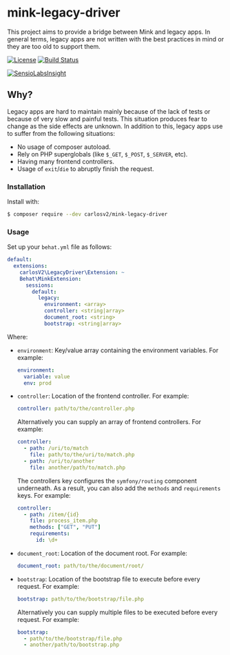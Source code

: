# mink-legacy-driver

This project aims to provide a bridge between Mink and legacy apps. In general terms, legacy apps are not written
with the best practices in mind or they are too old to support them.

[![License](https://poser.pugx.org/carlosv2/mink-legacy-driver/license)](https://packagist.org/packages/carlosv2/mink-legacy-driver)
[![Build Status](https://travis-ci.org/carlosV2/mink-legacy-driver.svg?branch=master)](https://travis-ci.org/carlosV2/mink-legacy-driver)

[![SensioLabsInsight](https://insight.sensiolabs.com/projects/500011c2-4635-4827-b00e-c253b3502171/mini.png)](https://insight.sensiolabs.com/projects/500011c2-4635-4827-b00e-c253b3502171)

## Why?

Legacy apps are hard to maintain mainly because of the lack of tests or because of very slow and painful tests.
This situation produces fear to change as the side effects are unknown. In addition to this, legacy apps use to
suffer from the following situations:

- No usage of composer autoload.
- Rely on PHP superglobals (like `$_GET`, `$_POST`, `$_SERVER`, etc).
- Having many frontend controllers.
- Usage of `exit`/`die` to abruptly finish the request.

### Installation

Install with:
```sh
$ composer require --dev carlosv2/mink-legacy-driver
```

### Usage

Set up your `behat.yml` file as follows:

```yaml
default:
  extensions:
    carlosV2\LegacyDriver\Extension: ~
    Behat\MinkExtension:
      sessions:
        default:
          legacy:
            environment: <array>
            controller: <string|array>
            document_root: <string>
            bootstrap: <string|array>
```

Where:

- `environment`: Key/value array containing the environment variables. For example:
  ```yaml
  environment:
    variable: value
    env: prod
  ```
- `controller`: Location of the frontend controller. For example:
  ```yaml
  controller: path/to/the/controller.php
  ```
  Alternatively you can supply an array of frontend controllers. For example:
  ```yaml
  controller:
    - path: /uri/to/match
      file: path/to/the/uri/to/match.php
    - path: /uri/to/another
      file: another/path/to/match.php    
  ```
  The controllers key configures the `symfony/routing` component underneath. As a result, you can also
  add the `methods` and `requirements` keys. For example:
  ```yaml
  controller:
    - path: /item/{id}
      file: process_item.php
      methods: ["GET", "PUT"]
      requirements:
        id: \d+
  ```
- `document_root`: Location of the document root. For example:
  ```yaml
  document_root: path/to/the/document/root/
  ```
- `bootstrap`: Location of the bootstrap file to execute before every request. For example:
  ```yaml
  bootstrap: path/to/the/bootstrap/file.php
  ```
  Alternatively you can supply multiple files to be executed before every request. For example:
  ```yaml
  bootstrap:
    - path/to/the/bootstrap/file.php
    - another/path/to/bootstrap.php
  ```
